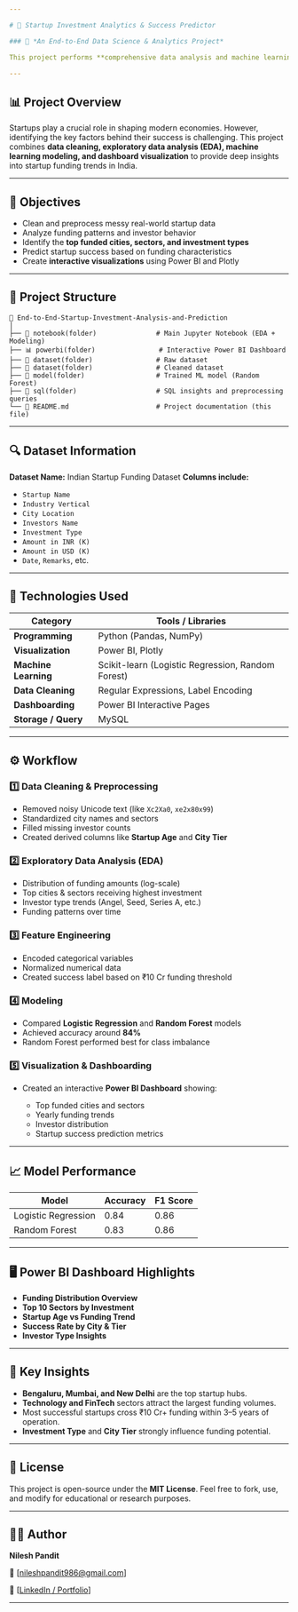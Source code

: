 ```yaml
---

# 🚀 Startup Investment Analytics & Success Predictor

### 🧠 *An End-to-End Data Science & Analytics Project*

This project performs **comprehensive data analysis and machine learning prediction** on Indian startup funding data. It aims to uncover **investment patterns, city-wise funding trends, sector growth, and predict startup success** based on funding and investor data.

---
```


## 📊 Project Overview

Startups play a crucial role in shaping modern economies. However, identifying the key factors behind their success is challenging.
This project combines **data cleaning, exploratory data analysis (EDA), machine learning modeling, and dashboard visualization** to provide deep insights into startup funding trends in India.

---

## 🧾 Objectives

* Clean and preprocess messy real-world startup data
* Analyze funding patterns and investor behavior
* Identify the **top funded cities, sectors, and investment types**
* Predict startup success based on funding characteristics
* Create **interactive visualizations** using Power BI and Plotly

---

## 📂 Project Structure

```
📁 End-to-End-Startup-Investment-Analysis-and-Prediction
│
├── 📘 notebook(folder)               # Main Jupyter Notebook (EDA + Modeling)
├── 📊 powerbi(folder)                # Interactive Power BI Dashboard
├── 📜 dataset(folder)                # Raw dataset
├── 🧹 dataset(folder)                # Cleaned dataset
├── 🤖 model(folder)                  # Trained ML model (Random Forest)
├── 🧮 sql(folder)                    # SQL insights and preprocessing queries           
└── 📄 README.md                      # Project documentation (this file)
```

---

## 🔍 Dataset Information

**Dataset Name:** Indian Startup Funding Dataset
**Columns include:**

* `Startup Name`
* `Industry Vertical`
* `City Location`
* `Investors Name`
* `Investment Type`
* `Amount in INR (K)`
* `Amount in USD (K)`
* `Date`, `Remarks`, etc.

---

## 🧩 Technologies Used

| Category             | Tools / Libraries                                 |
| -------------------- | ------------------------------------------------- |
| **Programming**      | Python (Pandas, NumPy)                            |
| **Visualization**    | Power BI, Plotly                                  |
| **Machine Learning** | Scikit-learn (Logistic Regression, Random Forest) |
| **Data Cleaning**    | Regular Expressions, Label Encoding               |
| **Dashboarding**     | Power BI Interactive Pages                        |
| **Storage / Query**  | MySQL                                             |

---

## ⚙️ Workflow

### 1️⃣ Data Cleaning & Preprocessing

* Removed noisy Unicode text (like `Xc2Xa0`, `xe2x80x99`)
* Standardized city names and sectors
* Filled missing investor counts
* Created derived columns like **Startup Age** and **City Tier**

### 2️⃣ Exploratory Data Analysis (EDA)

* Distribution of funding amounts (log-scale)
* Top cities & sectors receiving highest investment
* Investor type trends (Angel, Seed, Series A, etc.)
* Funding patterns over time

### 3️⃣ Feature Engineering

* Encoded categorical variables
* Normalized numerical data
* Created success label based on ₹10 Cr funding threshold

### 4️⃣ Modeling

* Compared **Logistic Regression** and **Random Forest** models
* Achieved accuracy around **84%**
* Random Forest performed best for class imbalance

### 5️⃣ Visualization & Dashboarding

* Created an interactive **Power BI Dashboard** showing:

  * Top funded cities and sectors
  * Yearly funding trends
  * Investor distribution
  * Startup success prediction metrics

---

## 📈 Model Performance

| Model               | Accuracy | F1 Score |
| ------------------- | -------- | -------- |
| Logistic Regression | 0.84     | 0.86     |
| Random Forest       | 0.83     | 0.86     |

---

## 🖥️ Power BI Dashboard Highlights

* **Funding Distribution Overview**
* **Top 10 Sectors by Investment**
* **Startup Age vs Funding Trend**
* **Success Rate by City & Tier**
* **Investor Type Insights**

---

## 🧠 Key Insights

* **Bengaluru, Mumbai, and New Delhi** are the top startup hubs.
* **Technology and FinTech** sectors attract the largest funding volumes.
* Most successful startups cross ₹10 Cr+ funding within 3–5 years of operation.
* **Investment Type** and **City Tier** strongly influence funding potential.

---

## 🧾 License

This project is open-source under the **MIT License**.
Feel free to fork, use, and modify for educational or research purposes.

---

## 👨‍💻 Author

**Nilesh Pandit**

📧 [nileshpandit986@gmail.com]

💼 [[LinkedIn / Portfolio](https://www.linkedin.com/in/nilesh-pandit-40a129234/)]

---
